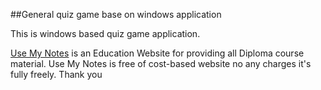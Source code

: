 ##General quiz game base on windows application

This is windows based quiz game application.

[Use My Notes](https://usemynotes.com/) is an Education Website for providing all Diploma course material. Use My Notes is free of cost-based website no any charges it's fully freely. Thank you
